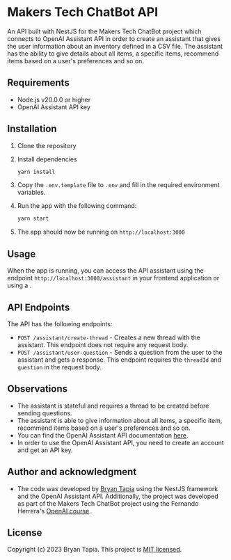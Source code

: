 # Makers Tech ChatBot API

An API built with NestJS for the Makers Tech ChatBot project which connects to OpenAI Assistant API in order to create an assistant that gives the user information about an inventory defined in a CSV file. The assistant has the ability to give details about all items, a specific items, recommend items based on a user's preferences and so on.

## Requirements

- Node.js v20.0.0 or higher
- OpenAI Assistant API key

## Installation

1. Clone the repository
2. Install dependencies

    ```bash
    yarn install
    ```

3. Copy the `.env.template` file to `.env` and fill in the required environment variables.
4. Run the app with the following command:

    ```bash
    yarn start
    ```

5. The app should now be running on `http://localhost:3000`

## Usage

When the app is running, you can access the API assistant using the endpoint `http://localhost:3000/assistant` in your frontend application or using a .

## API Endpoints

The API has the following endpoints:

- `POST /assistant/create-thread` - Creates a new thread with the assistant. This endpoint does not require any request body.
- `POST /assistant/user-question` - Sends a question from the user to the assistant and gets a response. This endpoint requires the `threadId` and `question` in the request body.

## Observations

- The assistant is stateful and requires a thread to be created before sending questions.
- The assistant is able to give information about all items, a specific item, recommend items based on a user's preferences and so on.
- You can find the OpenAI Assistant API documentation [here](https://platform.openai.com/docs/overview).
- In order to use the OpenAI Assistant API, you need to create an account and get an API key.

## Author and acknowledgment

- The code was developed by [Bryan Tapia](https://github.com/Brynta2001) using the NestJS framework and the OpenAI Assistant API. Additionally, the project was developed as part of the Makers Tech ChatBot project using the Fernando Herrera's [OpenAI course](https://cursos.devtalles.com/courses/openai).

## License

Copyright (c) 2023 Bryan Tapia. This project is [MIT licensed](LICENSE).
